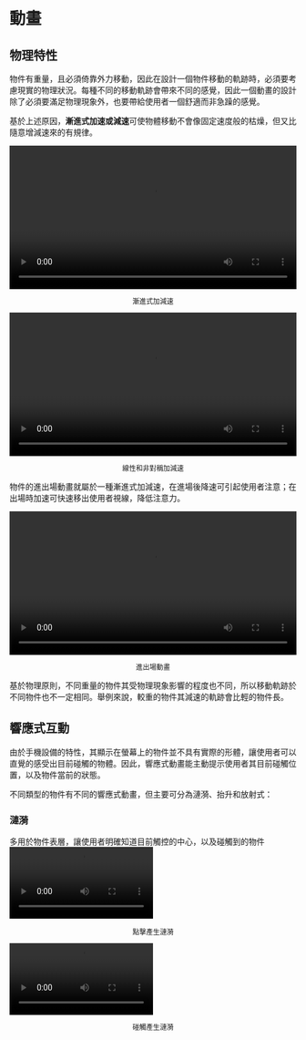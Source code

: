 # 動畫
## 物理特性
物件有重量，且必須倚靠外力移動，因此在設計一個物件移動的軌跡時，必須要考慮現實的物理狀況。每種不同的移動軌跡會帶來不同的感覺，因此一個動畫的設計除了必須要滿足物理現象外，也要帶給使用者一個舒適而非急躁的感覺。

基於上述原因，**漸進式加速或減速**可使物體移動不會像固定速度般的枯燥，但又比隨意增減速來的有規律。

<video height="auto" width="100%" preload="metadata" loop="" controls>
  <source src="https://material-design.storage.googleapis.com/videos/animation-authentic-motion-authenticMotion_massAndWeight_ex1_large_xhdpi.webm" type="video/webm">
  <source src="https://material-design.storage.googleapis.com/videos/animation-authentic-motion-authenticMotion_massAndWeight_ex1_large_xhdpi.mp4" type="video/mp4">
</video>
  <p style="text-align: center; font-size:12px"> 漸進式加減速</p>
</div>

<div>
<video height="auto" width="100%" preload="metadata" loop="" controls>
  <source src="http://material-design.storage.googleapis.com/publish/material_v_4/material_ext_publish/0B3T7oTWa3HiFVk5Lc195M3c4a28/animation-authenticmotion-massandweight-linear.webm" type="video/webm">
  <source src="http://material-design.storage.googleapis.com/publish/material_v_4/material_ext_publish/0B3T7oTWa3HiFVk5Lc195M3c4a28/animation-authenticmotion-massandweight-linear.mp4" type="video/mp4">
</video>
  <p style="text-align: center; font-size:12px"> 線性和非對稱加減速</p>


物件的進出場動畫就屬於一種漸進式加減速，在進場後降速可引起使用者注意；在出場時加速可快速移出使用者視線，降低注意力。

<video height="auto" width="100%" preload="metadata" loop="" controls>
  <source src="
http://material-design.storage.googleapis.com/publish/material_v_4/material_ext_publish/0B3T7oTWa3HiFS2hrd3dPVVFfdHM/animation-authenticmotion-massandweight-do.webm" type="video/webm">
  <source src="
http://material-design.storage.googleapis.com/publish/material_v_4/material_ext_publish/0B3T7oTWa3HiFS2hrd3dPVVFfdHM/animation-authenticmotion-massandweight-do.mp4" type="video/mp4">
</video>
  <p style="text-align: center; font-size:12px"> 進出場動畫</p>


基於物理原則，不同重量的物件其受物理現象影響的程度也不同，所以移動軌跡於不同物件也不一定相同。舉例來說，較重的物件其減速的軌跡會比輕的物件長。

## 響應式互動
由於手機設備的特性，其顯示在螢幕上的物件並不具有實際的形體，讓使用者可以直覺的感受出目前碰觸的物體。因此，響應式動畫能主動提示使用者其目前碰觸位置，以及物件當前的狀態。

不同類型的物件有不同的響應式動畫，但主要可分為漣漪、抬升和放射式：
### 漣漪
多用於物件表層，讓使用者明確知道目前觸控的中心，以及碰觸到的物件
<video height="auto" width="50%" preload="metadata" loop="" controls>
  <source src="
https://material-design.storage.googleapis.com/videos/animation-responsiveinteraction-inkreactions-touchripplepressandrelease_large_xhdpi.webm" type="video/webm">
  <source src="
https://material-design.storage.googleapis.com/videos/animation-responsiveinteraction-inkreactions-touchripplepressandrelease_large_xhdpi.mp4" type="video/mp4">
</video>
  <p style="text-align: center; font-size:12px"> 點擊產生漣漪</p>

<video height="auto" width="50%" preload="metadata" loop="" controls>
  <source src="
https://material-design.storage.googleapis.com/videos/animation-responsiveinteraction-inkreactions-touchrippledragindragout_large_xhdpi.webm" type="video/webm">
  <source src="
https://material-design.storage.googleapis.com/videos/animation-responsiveinteraction-inkreactions-touchrippledragindragout_large_xhdpi.mp4" type="video/mp4">
</video>
  <p style="text-align: center; font-size:12px"> 碰觸產生漣漪</p>

